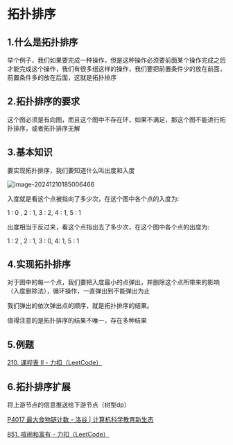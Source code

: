 # 拓扑排序

## 1.什么是拓扑排序

举个例子，我们如果要完成一种操作，但是这种操作必须要前面某个操作完成之后才能完成这个操作，我们有很多组这样的操作，我们要把前置条件少的放在前面，前置条件多的放在后面，这就是拓扑排序

## 2.拓扑排序的要求

这个图必须是有向图，而且这个图中不存在环，如果不满足，那这个图不能进行拓扑排序，或者拓扑排序无解

## 3.基本知识

要实现拓扑排序，我们要知道什么叫出度和入度

![image-20241210185006466](https://xiaoyao1112.oss-cn-nanjing.aliyuncs.com/image/image-20241210185006466.png)

入度就是看这个点被指向了多少次，在这个图中各个点的入度为:

1 : 0 , 2 : 1, 3 : 2, 4 : 1, 5 : 1 

出度相当于反过来，看这个点指出去了多少次，在这个图中各个点的出度为:

1 : 2 , 2 : 1, 3 : 0, 4: 1, 5 : 1

## 4.实现拓扑排序

对于图中的每一个点，我们要把入度最小的点弹出，并删除这个点所带来的影响（入度删除法），循环操作，一直弹出到不能弹出为止

我们弹出的依次弹出点的顺序，就是拓扑排序的结果。

值得注意的是拓扑排序的结果不唯一，存在多种结果

## 5.例题

[210. 课程表 II - 力扣（LeetCode）](https://leetcode.cn/problems/course-schedule-ii/?envType=problem-list-v2&envId=topological-sort)

## 6.拓扑排序扩展

将上游节点的信息推送给下游节点（树型dp）

[P4017 最大食物链计数 - 洛谷 | 计算机科学教育新生态](https://www.luogu.com.cn/problem/P4017)

[851. 喧闹和富有 - 力扣（LeetCode）](https://leetcode.cn/problems/loud-and-rich/?envType=problem-list-v2&envId=topological-sort)
